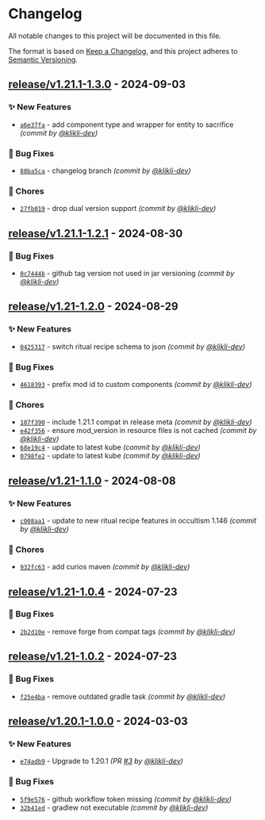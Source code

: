 # Changelog
All notable changes to this project will be documented in this file.

The format is based on [Keep a Changelog](https://keepachangelog.com/en/1.0.0/),
and this project adheres to [Semantic Versioning](https://semver.org/spec/v2.0.0.html).

## [release/v1.21.1-1.3.0] - 2024-09-03
### :sparkles: New Features
- [`a6e37fa`](https://github.com/klikli-dev/occultism-kubejs/commit/a6e37fa49ddcfe677ec29cef3e6eda29f64a207a) - add component type and wrapper for entity to sacrifice *(commit by [@klikli-dev](https://github.com/klikli-dev))*

### :bug: Bug Fixes
- [`88ba5ca`](https://github.com/klikli-dev/occultism-kubejs/commit/88ba5cad559a19c03b5b0709f8320ab96030465e) - changelog branch *(commit by [@klikli-dev](https://github.com/klikli-dev))*

### :wrench: Chores
- [`27fb019`](https://github.com/klikli-dev/occultism-kubejs/commit/27fb0194d7f24aadba068e036f11868ea9a53ac0) - drop dual version support *(commit by [@klikli-dev](https://github.com/klikli-dev))*


## [release/v1.21.1-1.2.1] - 2024-08-30
### :bug: Bug Fixes
- [`0c7444b`](https://github.com/klikli-dev/occultism-kubejs/commit/0c7444b502904cfa297bf388b773a9010c5b1064) - github tag version not used in jar versioning *(commit by [@klikli-dev](https://github.com/klikli-dev))*


## [release/v1.21-1.2.0] - 2024-08-29
### :sparkles: New Features
- [`0425317`](https://github.com/klikli-dev/occultism-kubejs/commit/0425317cc6fa8bfa013d068d768b0d39a90db52a) - switch ritual recipe schema to json *(commit by [@klikli-dev](https://github.com/klikli-dev))*

### :bug: Bug Fixes
- [`4618393`](https://github.com/klikli-dev/occultism-kubejs/commit/46183939178cc9ba60f89b866c36c735a1c82883) - prefix mod id to custom components *(commit by [@klikli-dev](https://github.com/klikli-dev))*

### :wrench: Chores
- [`107f390`](https://github.com/klikli-dev/occultism-kubejs/commit/107f390129563003e3e03958707530d10e517883) - include 1.21.1 compat in release meta *(commit by [@klikli-dev](https://github.com/klikli-dev))*
- [`e42f356`](https://github.com/klikli-dev/occultism-kubejs/commit/e42f356313731fbc6a38d845a709a2453c384a01) - ensure mod_version in resource files is not cached *(commit by [@klikli-dev](https://github.com/klikli-dev))*
- [`68e19c4`](https://github.com/klikli-dev/occultism-kubejs/commit/68e19c4bdbb0d4fd085eb72b0b8f8eff06cad881) - update to latest kube *(commit by [@klikli-dev](https://github.com/klikli-dev))*
- [`0798fe2`](https://github.com/klikli-dev/occultism-kubejs/commit/0798fe26dc1190053d5d7507e98aae368098ecfc) - update to latest kube *(commit by [@klikli-dev](https://github.com/klikli-dev))*


## [release/v1.21-1.1.0] - 2024-08-08
### :sparkles: New Features
- [`c008aa1`](https://github.com/klikli-dev/occultism-kubejs/commit/c008aa1b6095b9997ecd1dd9f74bd548eb8d1ca6) - update to new ritual recipe features in occultism 1.146 *(commit by [@klikli-dev](https://github.com/klikli-dev))*

### :wrench: Chores
- [`932fc63`](https://github.com/klikli-dev/occultism-kubejs/commit/932fc637587be491ecbf322ca664f42b82e3f10e) - add curios maven *(commit by [@klikli-dev](https://github.com/klikli-dev))*


## [release/v1.21-1.0.4] - 2024-07-23
### :bug: Bug Fixes
- [`2b2d10e`](https://github.com/klikli-dev/occultism-kubejs/commit/2b2d10efe08ab84403b57c366208e4746f816894) - remove forge from compat tags *(commit by [@klikli-dev](https://github.com/klikli-dev))*


## [release/v1.21-1.0.2] - 2024-07-23
### :bug: Bug Fixes
- [`f25e4ba`](https://github.com/klikli-dev/occultism-kubejs/commit/f25e4bad6b73575e16d70ff237a245a0bb19e652) - remove outdated gradle task *(commit by [@klikli-dev](https://github.com/klikli-dev))*


## [release/v1.20.1-1.0.0] - 2024-03-03
### :sparkles: New Features
- [`e74adb9`](https://github.com/klikli-dev/occultism-kubejs/commit/e74adb97f53f3aba0701da318adfb7da01d53d1c) - Upgrade to 1.20.1 *(PR [#3](https://github.com/klikli-dev/occultism-kubejs/pull/3) by [@klikli-dev](https://github.com/klikli-dev))*

### :bug: Bug Fixes
- [`5f9e576`](https://github.com/klikli-dev/occultism-kubejs/commit/5f9e576b04c032b3b0eceda58d9cefb6d899f87c) - github workflow token missing *(commit by [@klikli-dev](https://github.com/klikli-dev))*
- [`32b41ed`](https://github.com/klikli-dev/occultism-kubejs/commit/32b41ed8ec511d63afcc680cb1980a69ad95fa33) - gradlew not executable *(commit by [@klikli-dev](https://github.com/klikli-dev))*


[release/v1.20.1-1.0.0]: https://github.com/klikli-dev/occultism-kubejs/compare/release/v1.20.1-0.0.0...release/v1.20.1-1.0.0
[release/v1.21-1.0.2]: https://github.com/klikli-dev/occultism-kubejs/compare/release/v1.21-1.0.1...release/v1.21-1.0.2
[release/v1.21-1.0.4]: https://github.com/klikli-dev/occultism-kubejs/compare/release/v1.21-1.0.3...release/v1.21-1.0.4
[release/v1.21-1.1.0]: https://github.com/klikli-dev/occultism-kubejs/compare/release/v1.21-1.0.4...release/v1.21-1.1.0
[release/v1.21-1.2.0]: https://github.com/klikli-dev/occultism-kubejs/compare/release/v1.21-1.1.0...release/v1.21-1.2.0
[release/v1.21.1-1.2.1]: https://github.com/klikli-dev/occultism-kubejs/compare/release/v1.21.1-0.0.0...release/v1.21.1-1.2.1
[release/v1.21.1-1.3.0]: https://github.com/klikli-dev/occultism-kubejs/compare/release/v1.21.1-1.2.1...release/v1.21.1-1.3.0
